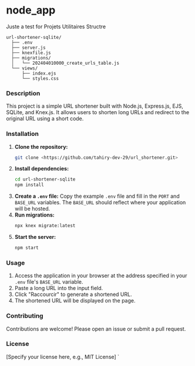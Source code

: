 # node_app

Juste a test for Projets Utilitaires
Structre

```
url-shortener-sqlite/
  ├── .env
  ├── server.js
  ├── knexfile.js
  ├── migrations/
  │   └── 202404010000_create_urls_table.js
  └── views/
      ├── index.ejs
      └── styles.css
```

### Description

This project is a simple URL shortener built with Node.js, Express.js, EJS, SQLite, and Knex.js. It allows users to shorten long URLs and redirect to the original URL using a short code.

### Installation

1. **Clone the repository:**
   ```bash
   git clone <https://github.com/tahiry-dev-29/url_shortener.git>
   ```
2. **Install dependencies:**
   ```bash
   cd url-shortener-sqlite
   npm install
   ```
3. **Create a `.env` file:** Copy the example `.env` file and fill in the `PORT` and `BASE_URL` variables. The `BASE_URL` should reflect where your application will be hosted.
4. **Run migrations:**
   ```bash
   npx knex migrate:latest
   ```
5. **Start the server:**
   ```bash
   npm start
   ```

### Usage

1. Access the application in your browser at the address specified in your `.env` file's `BASE_URL` variable.
2. Paste a long URL into the input field.
3. Click "Raccourcir" to generate a shortened URL.
4. The shortened URL will be displayed on the page.

### Contributing

Contributions are welcome! Please open an issue or submit a pull request.

### License

[Specify your license here, e.g., MIT License]
`

